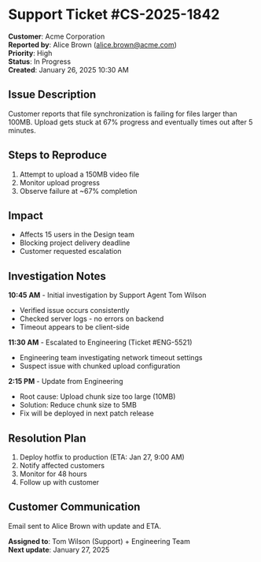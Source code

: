 # Support Ticket #CS-2025-1842

**Customer**: Acme Corporation  
**Reported by**: Alice Brown (alice.brown@acme.com)  
**Priority**: High  
**Status**: In Progress  
**Created**: January 26, 2025 10:30 AM

## Issue Description
Customer reports that file synchronization is failing for files larger than 100MB. Upload gets stuck at 67% progress and eventually times out after 5 minutes.

## Steps to Reproduce
1. Attempt to upload a 150MB video file
2. Monitor upload progress
3. Observe failure at ~67% completion

## Impact
- Affects 15 users in the Design team
- Blocking project delivery deadline
- Customer requested escalation

## Investigation Notes

**10:45 AM** - Initial investigation by Support Agent Tom Wilson
- Verified issue occurs consistently
- Checked server logs - no errors on backend
- Timeout appears to be client-side

**11:30 AM** - Escalated to Engineering (Ticket #ENG-5521)
- Engineering team investigating network timeout settings
- Suspect issue with chunked upload configuration

**2:15 PM** - Update from Engineering
- Root cause: Upload chunk size too large (10MB)
- Solution: Reduce chunk size to 5MB
- Fix will be deployed in next patch release

## Resolution Plan
1. Deploy hotfix to production (ETA: Jan 27, 9:00 AM)
2. Notify affected customers
3. Monitor for 48 hours
4. Follow up with customer

## Customer Communication
Email sent to Alice Brown with update and ETA.

**Assigned to**: Tom Wilson (Support) + Engineering Team  
**Next update**: January 27, 2025